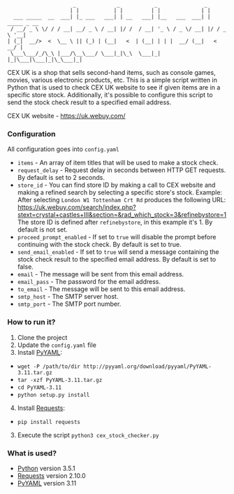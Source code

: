 ```
                     _             _           _               _
                    | |           | |         | |             | |
  ___ _____  __  ___| |_ ___   ___| | __   ___| |__   ___  ___| | _____ _ __
 / __/ _ \ \/ / / __| __/ _ \ / __| |/ /  / __| '_ \ / _ \/ __| |/ / _ \ '__|
| (_|  __/>  <  \__ \ || (_) | (__|   <  | (__| | | |  __/ (__|   <  __/ |
 \___\___/_/\_\ |___/\__\___/ \___|_|\_\  \___|_| |_|\___|\___|_|\_\___|_|

```
CEX UK is a shop that sells second-hand items, such as console games, movies, various electronic products, etc.
This is a simple script written in Python that is used to check CEX UK website to see if given items are in a specific store stock.
Additionally, it's possible to configure this script to send the stock check result to a specified email address.

CEX UK website - https://uk.webuy.com/

### Configuration
All configuration goes into `config.yaml`
- `items` - An array of item titles that will be used to make a stock check.
- `request_delay` - Request delay in seconds between HTTP GET requests. By default is set to 2 seconds.
- `store_id` - You can find store ID by making a call to CEX website and making a refined search by selecting a specific store's stock.
Example:
After selecting `London W1 Tottenham Crt Rd` produces the following URL:
https://uk.webuy.com/search/index.php?stext=crystal+castles+III&section=&rad_which_stock=3&refinebystore=1
The store ID is defined after `refinebystore`, in this example it's 1.
By default is not set.
- `proceed_prompt_enabled` - If set to `true` will disable the prompt before continuing with the stock check. By default is set to true.
- `send_email_enabled` - If set to `true` will send a message containing the stock check result to the specified email address. By default is set to false.
- `email` - The message will be sent from this email address.
- `email_pass` - The password for the email address.
- `to_email` - The message will be sent to this email address.
- `smtp_host` - The SMTP server host.
- `smtp_port` - The SMTP port number.

### How to run it?
1. Clone the project
2. Update the `config.yaml` file
3. Install [PyYAML]:
 * `wget -P /path/to/dir http://pyyaml.org/download/pyyaml/PyYAML-3.11.tar.gz`
 * `tar -xzf PyYAML-3.11.tar.gz`
 * `cd PyYAML-3.11`
 * `python setup.py install`
4. Install [Requests]:
 * `pip install requests`
3. Execute the script `python3 cex_stock_checker.py`

### What is used?
- [Python] version 3.5.1
- [Requests] version 2.10.0
- [PyYAML] version 3.11

[Python]: <https://www.python.org/>
[PyYAML]: <http://pyyaml.org/>
[Requests]: <http://docs.python-requests.org/en/master/>